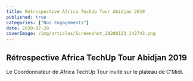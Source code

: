 ```yaml
---
title: Rétrospective Africa TechUp Tour Abidjan 2019
published: true
categories: ["Nos Engagements"]
date: 2020-07-28
coverImage: /img/articles/Screenshot_20200123_142743.png
---
```


## Rétrospective Africa TechUp Tour Abidjan 2019

Le Coordonnateur de Africa TechUp Tour invité sur le plateau de C’Midi.
